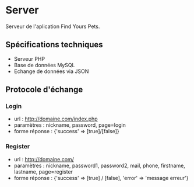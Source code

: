 # Server

Serveur de l'aplication Find Yours Pets.

## Spécifications techniques
- Serveur PHP
- Base de données MySQL
- Echange de données via JSON

## Protocole d'échange
### Login
- url : http://domaine.com/index.php
- paramètres : nickname, password, page=login
- forme réponse : {'success' => [true]/[false]}

### Register
- url : http://domaine.com/
- paramètres : nickname, password1, password2, mail, phone, firstname, lastname, page=register
- forme réponse : {'success' => [true] / [false], 'error' => 'message erreur'}
